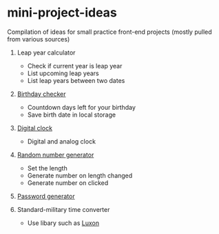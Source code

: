 # mini-project-ideas

Compilation of ideas for small practice front-end projects (mostly pulled from various sources)

1. Leap year calculator

   - Check if current year is leap year
   - List upcoming leap years
   - List leap years between two dates

2. [Birthday checker](https://github.com/rfoel/not-fancy-birthday-checker)

   - Countdown days left for your birthday
   - Save birth date in local storage

3. [Digital clock](https://github.com/samanthaming/not-fancy-clock)

   - Digital and analog clock

4. [Random number generator](https://github.com/samanthaming/not-fancy-random-number-generator)

   - Set the length
   - Generate number on length changed
   - Generate number on clicked

5. [Password generator](https://github.com/rfoel/dummy-password-generator)

6. Standard-military time converter

   - Use libary such as [Luxon](https://stackoverflow.com/a/68718100/8888320)
